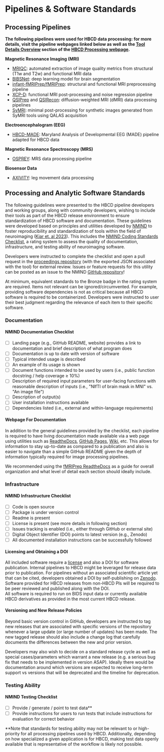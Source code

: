 # Pipelines & Software Standards

## Processing Pipelines
**The following pipelines were used for HBCD data processing: for more details, visit the pipeline webpages linked below as well as the [Tool Details Overview](https://hbcd-cbrain-processing.readthedocs.io/latest/tool_details.html) section of the [HBCD Processing webpage](https://hbcd-cbrain-processing.readthedocs.io/latest/index.html).**

**Magnetic Resonance Imaging (MRI)**    
- [MRIQC](https://mriqc.readthedocs.io/en/latest/): automated extraction of image quality metrics from structural (T1w and T2w) and functional MRI data  
- [BIBSNet](https://bibsnet.readthedocs.io/en/latest/): deep learning model for brain segmentation
- [infant-fMRIPrep/fMRIPrep](https://nibabies.readthedocs.io/en/latest/): structural and functional MRI preprocessing pipeline   
- [XCP-D](https://xcp-d.readthedocs.io/en/latest/): functional MRI post-processing and noise regression pipeline  
- [QSIPrep](https://qsiprep.readthedocs.io/en/latest/) and [QSIRecon](https://qsirecon.readthedocs.io/en/latest/): diffusion-weighted MRI (dMRI) data processing pipelines  
-  [SyMRI](https://hbcd-symri-postproc.readthedocs.io/en/latest/index.html): minimal post-processing for synthetic images generated from SyMRI tools using QALAS acquisition

**Electroencephalogram (EEG)**
- [HBCD-MADE](https://docs-hbcd-made.readthedocs.io/en/latest/): Maryland Analysis of Developmental EEG (MADE) pipeline adapted for HBCD data

**Magnetic Resonance Spectroscopy (MRS)**
- [OSPREY](https://osprey-bids.readthedocs.io/en/latest/index.html): MRS data processing pipeline

**Biosensor Data**
- [AXIVITY](https://hbcd-motion-postproc.readthedocs.io/en/latest/): leg movement data processing

## Processing and Analytic Software Standards
The following guidelines were presented to the HBCD pipeline developers and working groups, along with community developers, wishing to include their tools as part of the HBCD release environment to ensure standardization of HBCD software and documentation. These guidelines were developed based on principles and utilities developed by [NMIND](https://www.nmind.org/about) to foster reproducibility and standardization of tools within the field of neuroimaging ([Kiar et. al 2023](https://www.nature.com/articles/s41562-023-01647-0)). This includes the [NMIND Coding Standards Checklist](https://www.nmind.org/standards-checklist/), a rating system to assess the quality of documentation, infrastructure, and testing ability of neuroimaging software. 

Developers were instructed to complete the checklist and open a pull request in the [proceedings repository](https://github.com/nmind/proceedings) (with the exported JSON associated with the tool) for external review. Issues or feature requests for  this utility can be posted as an issue to the NMIND [GitHub repository](https://github.com/nmind/standards-checklist)\! 

At minimum, equivalent standards to the Bronze badge in the rating system are required. Items not relevant can be ignored/circumvented. For example, providing software dependencies is not as critical because all HBCD software is required to be containerized. Developers were instructed to user their best judgment regarding the relevance of each item to their specific software.

### Documentation 
#### NMIND Documentation Checklist
- [ ] Landing page (e.g., GitHub README, website) provides a link to documentation and brief description of what program does  
- [ ] Documentation is up to date with version of software  
- [ ] Typical intended usage is described  
- [ ] An example of its usage is shown  
- [ ] Document functions intended to be used by users (i.e., public function docstring / help coverage ≥ 10%)  
- [ ] Description of required input parameters for user-facing functions with reasonable description of inputs (i.e., "NIfTI of brain mask in MNI" vs. "An image file")  
- [ ] Description of output(s)  
- [ ] User installation instructions available  
- [ ] Dependencies listed (i.e., external and within-language requirements)

#### Webpage For Documentation
In addition to the general guidelines provided by the checklist, each pipeline is required to have living documentation made available via a web page using utilities such as [ReadtheDocs](https://about.readthedocs.com/?ref=readthedocs.com), [GitHub Pages](https://pages.github.com/?(null)), [Wiki](https://support.microsoft.com/en-us/office/create-and-edit-a-wiki-dc64f9c2-d1a2-44b5-ac59-b9d535551a32), etc. This allows for information to stay up-to-date as compared to a publication and also is easier to navigate than a simple GitHub README given the depth of information typically required for image processing pipelines. 

We recommended using the [fMRIPrep ReadtheDocs](https://fmriprep.org/en/stable/) as a guide for overall organization and what level of detail each section should ideally include. 

### Infrastructure
#### NMIND Infrastructure Checklist
- [ ] Code is open source  
- [ ] Package is under version control  
- [ ] Readme is present  
- [ ] License is present (see more details in following section)  
- [ ] Issues tracking is enabled (i.e., either through GitHub or external site)  
- [ ] Digital Object Identifier (DOI) points to latest version (e.g., Zenodo)  
- [ ] All documented installation instructions can be successfully followed

#### Licensing and Obtaining a DOI
All included software require a [license](https://docs.github.com/en/communities/setting-up-your-project-for-healthy-contributions/adding-a-license-to-a-repository) and also a DOI for software publication. Internal pipelines to HBCD might be leveraged for release data prior to publication. For pipelines without an associated scientific article yet that can be cited, developers obtained a DOI by self-publishing on [Zenodo](https://cdnis-brain.readthedocs.io/zenodo/). Software provided for HBCD releases from non-HBCD PIs will be required to be peer reviewed and published along with the DOI.   
All software is required to run on BIDS input data or currently available HBCD derivatives as provided in the most current HBCD release. 

#### Versioning and New Release Policies
Beyond basic version control in GitHub, developers are instructed to tag new releases that are associated with specific versions of the repository whenever a large update (or large number of updates) has been made. The new tagged release should also include a change log that carefully documents the differences between the new and prior version.

Developers may also wish to decide on a standard release cycle as well as special cases/parameters which warrant a new release (e.g. a serious bug fix that needs to be implemented in version ASAP). Ideally there would be documentation around which versions are expected to receive long-term support vs versions that will be deprecated and the timeline for deprecation.

### Testing Ability

#### NMIND Testing Checklist
- [ ] Provide / generate / point to test data**  
- [ ] Provide instructions for users to run tests that include instructions for evaluation for correct behavior

**Note that standards for testing ability may not be relevant to or high-priority for all processing pipelines used by HBCD. Additionally, depending on how specialized a given application is for HBCD, making test data openly available that is representative of the workflow is likely not possible. 
